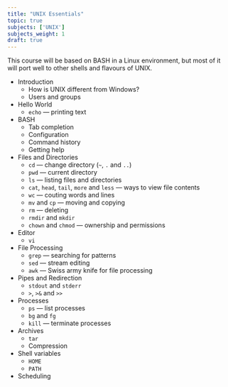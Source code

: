 ```yaml
---
title: "UNIX Essentials"
topic: true
subjects: ['UNIX']
subjects_weight: 1
draft: true
---
```


This course will be based on BASH in a Linux environment, but most of it will port well to other shells and flavours of UNIX.

- Introduction
	- How is UNIX different from Windows?
	- Users and groups
- Hello World
	- `echo` — printing text
- BASH
	- Tab completion
	- Configuration
	- Command history
	- Getting help
- Files and Directories
	- `cd` — change directory (`~`, `.` and `..`)
	- `pwd` — current directory
	- `ls` — listing files and directories
	- `cat`, `head`, `tail`, `more` and `less` — ways to view file contents
	- `wc` — couting words and lines
	- `mv` and `cp` — moving and copying
	- `rm` — deleting
	- `rmdir` and `mkdir`
	- `chown` and `chmod` — ownership and permissions
- Editor
	- `vi`
- File Processing
	- `grep` — searching for patterns
	- `sed` — stream editing
	- `awk` — Swiss army knife for file processing
- Pipes and Redirection
	- `stdout` and `stderr`
	- `>`, `>&` and `>>`
- Processes
	- `ps` — list processes
	- `bg` and `fg`
	- `kill` — terminate processes
- Archives
	- `tar`
	- Compression
- Shell variables
	- `HOME`
	- `PATH`
- Scheduling

